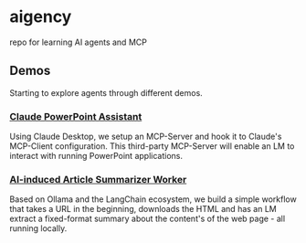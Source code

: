 # aigency
repo for learning AI agents and MCP

## Demos
Starting to explore agents through different demos.

### [Claude PowerPoint Assistant](./claude-powerpoint-assistant/README.md)
Using Claude Desktop, we setup an MCP-Server and hook it to Claude's MCP-Client configuration. This third-party MCP-Server will enable an LM to interact with running PowerPoint applications.

### [AI-induced Article Summarizer Worker](./langchain-summarizer/README.md)
Based on Ollama and the LangChain ecosystem, we build a simple workflow that takes a URL in the beginning, downloads the HTML and has an LM extract a fixed-format summary about the content's of the web page - all running locally.